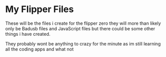 # My Flipper Files
These will be the files i create for the flipper zero they will more than likely only be Badusb files and JavaScript files but there could be some other things i have created.

They probably wont be anything to crazy for the minute as im still learning all the coding apps and what not 
